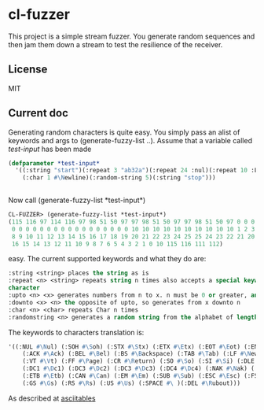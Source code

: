# cl-fuzzer


This project is a simple stream fuzzer. You generate random sequences and then jam them down a stream to test the resilience of the receiver.

## License

MIT

## Current doc
Generating random characters is quite easy. You simply pass an alist of keywords and args to (generate-fuzzy-list ..).
Assume that a variable called *test-input* has been made
```lisp
(defparameter *test-input*
  '((:string "start")(:repeat 3 "ab32a")(:repeat 24 :nul)(:repeat 10 :LF)(:upto 1 25)(:downto 25 0)
    (:char 1 #\Newline)(:random-string 5)(:string "stop")))
    
```
Now call (generate-fuzzy-list \*test-input\*)
```lisp
CL-FUZZER> (generate-fuzzy-list *test-input*)
(115 116 97 114 116 97 98 51 50 97 97 98 51 50 97 97 98 51 50 97 0 0 0 0 0 0 0
 0 0 0 0 0 0 0 0 0 0 0 0 0 0 0 0 0 10 10 10 10 10 10 10 10 10 10 1 2 3 4 5 6 7
 8 9 10 11 12 13 14 15 16 17 18 19 20 21 22 23 24 25 25 24 23 22 21 20 19 18 17
 16 15 14 13 12 11 10 9 8 7 6 5 4 3 2 1 0 10 115 116 111 112)
```

easy.
The current supported keywords and what they do are:
```lisp
:string <string> places the string as is
:repeat <n> <string> repeats string n times also accepts a special keyword representing an ascii 
character
:upto <n> <x> generates numbers from n to x. n must be 0 or greater, and x must be 255 or lower and greater than n
:downto <x> <n> the opposite of upto, so generates from x downto n
:char <n> <char> repeats Char n times
:randomstring <n> generates a random string from the alphabet of length n
```

The keywords to characters translation is:
```lisp
'((:NUL #\Nul) (:SOH #\Soh) (:STX #\Stx) (:ETX #\Etx) (:EOT #\Eot) (:ENQ #\Enq)
    (:ACK #\Ack) (:BEL #\Bel) (:BS #\Backspace) (:TAB #\Tab) (:LF #\Newline)
    (:VT #\Vt) (:FF #\Page) (:CR #\Return) (:SO #\So) (:SI #\Si) (:DLE #\Dle)
    (:DC1 #\Dc1) (:DC3 #\Dc2) (:DC3 #\Dc3) (:DC4 #\Dc4) (:NAK #\Nak) (:SYN #\Syn)
    (:ETB #\Etb) (:CAN #\Can) (:EM #\Em) (:SUB #\Sub) (:ESC #\Esc) (:FS #\Fs)
    (:GS #\Gs) (:RS #\Rs) (:US #\Us) (:SPACE #\ )(:DEL #\Rubout)))
```
As described at [asciitables](https://www.asciitable.com/)

